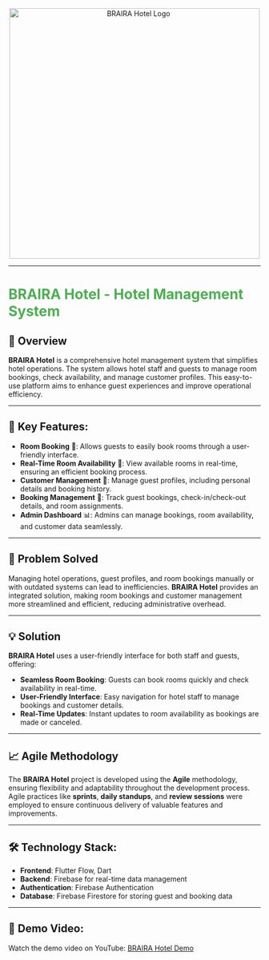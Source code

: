 <div align="center">
  <img src="https://github.com/user-attachments/assets/720f138b-a8bb-4106-9a4d-e6429ffa845a" alt="BRAIRA Hotel Logo" width="500" height="auto">
</div>

---

<h1 style="color: #4CAF50;">BRAIRA Hotel - Hotel Management System</h1>

## 📘 Overview
**BRAIRA Hotel** is a comprehensive hotel management system that simplifies hotel operations. The system allows hotel staff and guests to manage room bookings, check availability, and manage customer profiles. This easy-to-use platform aims to enhance guest experiences and improve operational efficiency.

---

## 🎯 Key Features:
- **Room Booking** 🏨: Allows guests to easily book rooms through a user-friendly interface.
- **Real-Time Room Availability** 📅: View available rooms in real-time, ensuring an efficient booking process.
- **Customer Management** 👥: Manage guest profiles, including personal details and booking history.
- **Booking Management** 📂: Track guest bookings, check-in/check-out details, and room assignments.
- **Admin Dashboard** 📊: Admins can manage bookings, room availability, and customer data seamlessly.

---

## 🧩 Problem Solved
Managing hotel operations, guest profiles, and room bookings manually or with outdated systems can lead to inefficiencies. **BRAIRA Hotel** provides an integrated solution, making room bookings and customer management more streamlined and efficient, reducing administrative overhead.

---

## 💡 Solution
**BRAIRA Hotel** uses a user-friendly interface for both staff and guests, offering:
- **Seamless Room Booking**: Guests can book rooms quickly and check availability in real-time.
- **User-Friendly Interface**: Easy navigation for hotel staff to manage bookings and customer details.
- **Real-Time Updates**: Instant updates to room availability as bookings are made or canceled.

---

## 📈 Agile Methodology
The **BRAIRA Hotel** project is developed using the **Agile** methodology, ensuring flexibility and adaptability throughout the development process. Agile practices like **sprints**, **daily standups**, and **review sessions** were employed to ensure continuous delivery of valuable features and improvements.

---

## 🛠️ Technology Stack:
- **Frontend**: Flutter Flow, Dart
- **Backend**: Firebase for real-time data management
- **Authentication**: Firebase Authentication
- **Database**: Firebase Firestore for storing guest and booking data

---

## 🎥 Demo Video:
Watch the demo video on YouTube: [BRAIRA Hotel Demo](https://youtu.be/aHRbgPbfjtw)
